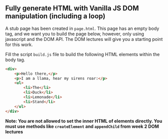 ## Fully generate HTML with Vanilla JS DOM manipulation (including a loop)

A stub page has been created in `page.html`. This page has an empty body tag, and we want you to build the page below, however, only using javascript and the DOM API. The DOM lectures will give you a starting point for this work.

Fill the script `build.js` file to build the following HTML elements within the body tag.

```html
<div>
    <p>Hello there,</p>
    <p>I am a llama, hear my sirens roar:</p>
    <ul>
        <li>The</li>
        <li>Duck</li>
        <li>Lemonade</li>
        <li>Stand</li>
    </ul>
</div>
```

**Note: You are not allowed to set the inner HTML of elements directly. You must use methods like `createElement` and `appendChild` from week 2 DOM lectures**
